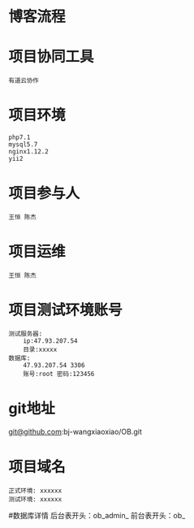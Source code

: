 # 博客流程
    
# 项目协同工具
    有道云协作 
    
# 项目环境
    php7.1
    mysql5.7
    nginx1.12.2
    yii2
# 项目参与人
    王恒 陈杰
# 项目运维
    王恒 陈杰
# 项目测试环境账号
    测试服务器:
        ip:47.93.207.54
        目录:xxxxx
    数据库:
        47.93.207.54 3306
        账号:root 密码:123456

# git地址
git@github.com:bj-wangxiaoxiao/OB.git
    
# 项目域名
    正式环境: xxxxxx
    测试环境: xxxxxx
#数据库详情
    后台表开头：ob_admin_
    前台表开头：ob_
    
    
    


